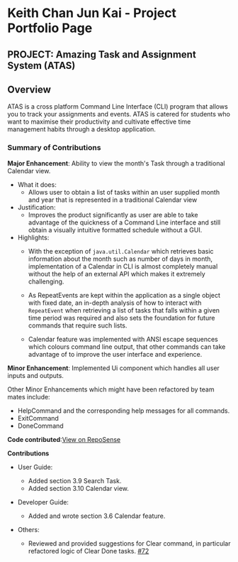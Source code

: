 # Keith Chan Jun Kai - Project Portfolio Page

## PROJECT: Amazing Task and Assignment System (ATAS)

## Overview
ATAS is a cross platform Command Line Interface (CLI) program that allows you to track your assignments and events. 
ATAS is catered for students who want to maximise their productivity and cultivate effective time management habits through a desktop application.


### Summary of Contributions
**Major Enhancement**: Ability to view the month's Task through a traditional Calendar view.  
* What it does: 
    * Allows user to obtain a list of tasks within an user supplied month and year that is represented in a traditional Calendar view 
* Justification: 
    * Improves the product significantly as user are able to take advantage of the quickness of a Command Line interface and still obtain a visually intuitive formatted schedule without a GUI.
* Highlights:
    * With the exception of `java.util.Calendar` which retrieves basic information about the month such as number of days in month, implementation of a Calendar in CLI is almost completely manual without the help of an external API which makes it extremely challenging.
      
    * As RepeatEvents are kept within the application as a single object with fixed date, an in-depth analysis of how to interact with `RepeatEvent` when retrieving a list of tasks that falls within a given time period was required and also sets the foundation for future commands that require such lists.
    
    * Calendar feature was implemented with ANSI escape sequences which colours command line output, that other commands can take advantage of to improve the user interface and experience.          
    
**Minor Enhancement**: Implemented Ui component which handles all user inputs and outputs.

Other Minor Enhancements which might have been refactored by team mates include:
* HelpCommand and the corresponding help messages for all commands.
* ExitCommand
* DoneCommand 

**Code contributed**:[View on RepoSense](https://nus-cs2113-ay1920s2.github.io/tp-dashboard/#search=keith-jk&sort=groupTitle&sortWithin=title&since=2020-03-01&timeframe=commit&mergegroup=false&groupSelect=groupByRepos&breakdown=false&tabOpen=true&tabType=authorship&tabAuthor=Keith-JK&tabRepo=AY1920S2-CS2113T-M16-1%2Ftp%5Bmaster%5D)

**Contributions**
* User Guide:
    * Added section 3.9 Search Task.
    * Added section 3.10 Calendar view.
    
* Developer Guide:
    * Added and wrote section 3.6 Calendar feature.    

* Others:
    * Reviewed and provided suggestions for Clear command, in particular refactored logic of Clear Done tasks. [#72](https://github.com/AY1920S2-CS2113T-M16-1/tp/pull/72)    
    